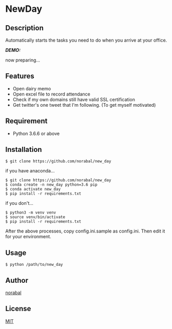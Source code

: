 # NewDay

## Description

Automatically starts the tasks you need to do when you arrive at your office.


***DEMO:***

now preparing...

## Features

- Open dairy memo
- Open excel file to record attendance
- Check if my own domains still have valid SSL certification
- Get twitter's one tweet that I'm following. (To get myself motivated)

## Requirement

- Python 3.6.6 or above

## Installation

    $ git clone https://github.com/norabal/new_day

if you have anaconda...

    $ git clone https://github.com/norabal/new_day
    $ conda create -n new_day python=3.6 pip
    $ conda activate new_day
    $ pip install -r requirements.txt

if you don't...

    $ python3 -m venv venv
    $ source venv/bin/activate
    $ pip install -r requirements.txt

After the above processes, copy config.ini.sample as config.ini.
Then edit it for your environment.

## Usage

    $ python /path/to/new_day

## Author

[norabal](https://twitter.com/norabalwks)

## License

[MIT](http://b4b4r07.mit-license.org)
